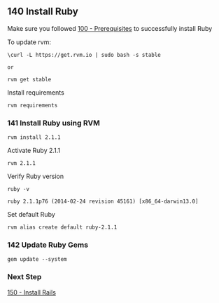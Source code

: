 ## 140 Install Ruby

Make sure you followed [100 - Prerequisites](https://github.com/remomueller/documentation/tree/master/macosx/100-prerequisites.md) to successfully install Ruby

To update rvm:

```
\curl -L https://get.rvm.io | sudo bash -s stable

or

rvm get stable
```

Install requirements

```
rvm requirements
```

### 141 Install Ruby using RVM

```
rvm install 2.1.1
```

Activate Ruby 2.1.1

```
rvm 2.1.1
```

Verify Ruby version

```
ruby -v
```

```console
ruby 2.1.1p76 (2014-02-24 revision 45161) [x86_64-darwin13.0]
```

Set default Ruby

```
rvm alias create default ruby-2.1.1
```

### 142 Update Ruby Gems

```
gem update --system
```

### Next Step

[150 - Install Rails](https://github.com/remomueller/documentation/tree/master/macosx/150-rails.md)
